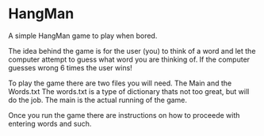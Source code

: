 # HangMan
A simple HangMan game to play when bored.

The idea behind the game is for the user (you) to think of a word and let the computer attempt to guess what
word you are thinking of. If the computer guesses wrong 6 times the user wins!

To play the game there are two files you will need. The Main and the Words.txt
The words.txt is a type of dictionary thats not too great, but will do the job.
The main is the actual running of the game.

Once you run the game there are instructions on how to proceede with entering words and such.
